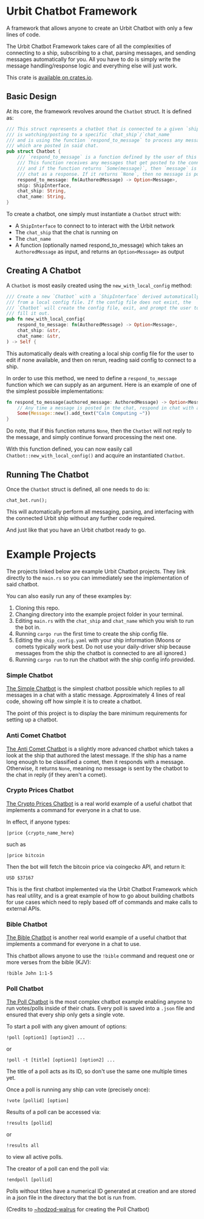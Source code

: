# Urbit Chatbot Framework

A framework that allows anyone to create an Urbit Chatbot with only a few lines of code.

The Urbit Chatbot Framework takes care of all the complexities of connecting to a ship, subscribing to a chat, parsing messages, and sending messages automatically for you. All you have to do is simply write the message handling/response logic and everything else will just work.

This crate is [available on crates.io](https://crates.io/crates/urbit-chatbot-framework).

## Basic Design

At its core, the framework revolves around the `Chatbot` struct. It is defined as:

```rust
/// This struct represents a chatbot that is connected to a given `ship`,
/// is watching/posting to a specific `chat_ship`/`chat_name`
/// and is using the function `respond_to_message` to process any messages
/// which are posted in said chat.
pub struct Chatbot {
    /// `respond_to_message` is a function defined by the user of this framework.
    /// This function receives any messages that get posted to the connected chat,
    /// and if the function returns `Some(message)`, then `message` is posted to the
    /// chat as a response. If it returns `None`, then no message is posted.
    respond_to_message: fn(AuthoredMessage) -> Option<Message>,
    ship: ShipInterface,
    chat_ship: String,
    chat_name: String,
}
```

To create a chatbot, one simply must instantiate a `Chatbot` struct with:

- A `ShipInterface` to connect to to interact with the Urbit network
- The `chat_ship` that the chat is running on
- The `chat_name`
- A function (optionally named respond_to_message) which takes an `AuthoredMessage` as input, and returns an `Option<Message>` as output

## Creating A Chatbot

A `Chatbot` is most easily created using the `new_with_local_config` method:

```rust
/// Create a new `Chatbot` with a `ShipInterface` derived automatically
/// from a local config file. If the config file does not exist, the
/// `Chatbot` will create the config file, exit, and prompt the user to
/// fill it out.
pub fn new_with_local_config(
    respond_to_message: fn(AuthoredMessage) -> Option<Message>,
    chat_ship: &str,
    chat_name: &str,
) -> Self {
```

This automatically deals with creating a local ship config file for the user to edit if none available, and then on rerun, reading said config to connect to a ship.

In order to use this method, we need to define a `respond_to_message` function which we can supply as an argument. Here is an example of one of the simplest possible implementations:

```rust
fn respond_to_message(authored_message: AuthoredMessage) -> Option<Message> {
    // Any time a message is posted in the chat, respond in chat with a static message.
    Some(Message::new().add_text("Calm Computing ~"))
}
```

Do note, that if this function returns `None`, then the `Chatbot` will not reply to the message, and simply continue forward processing the next one.

With this function defined, you can now easily call `Chatbot::new_with_local_config()` and acquire an instantiated `Chatbot`.

## Running The Chatbot

Once the `Chatbot` struct is defined, all one needs to do is:

```
chat_bot.run();
```

This will automatically perform all messaging, parsing, and interfacing with the connected Urbit ship without any further code required.

And just like that you have an Urbit chatbot ready to go.

# Example Projects

The projects linked below are example Urbit Chatbot projects. They link directly to the `main.rs` so you can immediately see the implementation of said chatbot.

You can also easily run any of these examples by:

1. Cloning this repo.
2. Changing directory into the example project folder in your terminal.
3. Editing `main.rs` with the `chat_ship` and `chat_name` which you wish to run the bot in.
4. Running `cargo run` the first time to create the ship config file.
5. Editing the `ship_config.yaml` with your ship information (Moons or comets typically work best. Do not use your daily-driver ship because messages from the ship the chatbot is connected to are all ignored.)
6. Running `cargo run` to run the chatbot with the ship config info provided.

### Simple Chatbot

[The Simple Chatbot](examples/simple-chatbot/src/main.rs) is the simplest chatbot possible which replies to all messages in a chat with a static message. Approximately 4 lines of real code, showing off how simple it is to create a chatbot.

The point of this project is to display the bare minimum requirements for setting up a chatbot.

### Anti Comet Chatbot

[The Anti Comet Chatbot](examples/anti-comet-chatbot/src/main.rs) is a slightly more advanced chatbot which takes a look at the ship that authored the latest message. If the ship has a name long enough to be classified a comet, then it responds with a message. Otherwise, it returns `None`, meaning no message is sent by the chatbot to the chat in reply (if they aren't a comet).

### Crypto Prices Chatbot

[The Crypto Prices Chatbot](examples/crypto-prices-chatbot/src/main.rs) is a real world example of a useful chatbot that implements a command for everyone in a chat to use.

In effect, if anyone types:

```
|price {crypto_name_here}
```

such as

```
|price bitcoin
```

Then the bot will fetch the bitcoin price via coingecko API, and return it:

```
USD $37167
```

This is the first chatbot implemented via the Urbit Chatbot Framework which has real utility, and is a great example of how to go about building chatbots for use cases which need to reply based off of commands and make calls to external APIs.

### Bible Chatbot

[The Bible Chatbot](examples/bible-chatbot/src/main.rs) is another real world example of a useful chatbot that implements a command for everyone in a chat to use.

This chatbot allows anyone to use the `!bible` command and request one or more verses from the bible (KJV):

```
!bible John 1:1-5
```

### Poll Chatbot

[The Poll Chatbot](examples/poll-bot) is the most complex chatbot example enabling anyone to run votes/polls inside of their chats. Every poll is saved into a `.json` file and ensured that every ship only gets a single vote.

To start a poll with any given amount of options:

```
!poll [option1] [option2] ...
```
or
```
!poll -t [title] [option1] [option2] ...
```
The title of a poll acts as its ID, so don't use the same one multiple times yet.

Once a poll is running any ship can vote (precisely once):

```
!vote [pollid] [option]
```

Results of a poll can be accessed via:

```
!results [pollid]
```
or
```
!results all
```
to view all active polls.

The creator of a poll can end the poll via:

```
!endpoll [pollid]
```

Polls without titles have a numerical ID generated at creation and are stored in a json file in the directory that the bot is run from.

(Credits to [~hodzod-walrus](https://github.com/benmcc100) for creating the Poll Chatbot)
